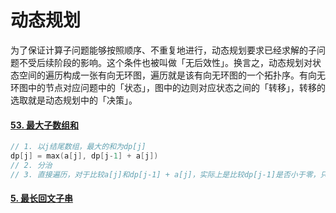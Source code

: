 # 动态规划

为了保证计算子问题能够按照顺序、不重复地进行，动态规划要求已经求解的子问题不受后续阶段的影响。这个条件也被叫做「无后效性」。换言之，动态规划对状态空间的遍历构成一张有向无环图，遍历就是该有向无环图的一个拓扑序。有向无环图中的节点对应问题中的「状态」，图中的边则对应状态之间的「转移」，转移的选取就是动态规划中的「决策」。

#### [53. 最大子数组和](https://leetcode.cn/problems/maximum-subarray/)

```c++
// 1. 以j结尾数组，最大的和为dp[j]
dp[j] = max(a[j], dp[j-1] + a[j])
// 2. 分治
// 3. 直接遍历，对于比较a[j]和dp[j-1] + a[j]，实际上是比较dp[j-1]是否小于零，只需要维护一个sum遍历，遍历的过程中，if sum > 0 sum+=a[j] else sum = a[j].
```

#### [5. 最长回文子串](https://leetcode.cn/problems/longest-palindromic-substring/)

